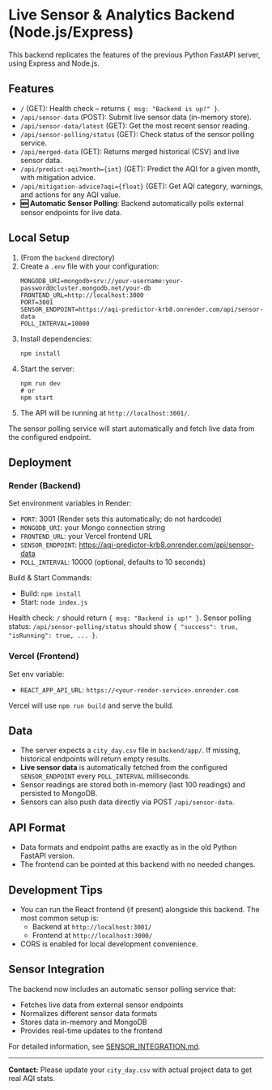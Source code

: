 # Live Sensor & Analytics Backend (Node.js/Express)

This backend replicates the features of the previous Python FastAPI server, using Express and Node.js.

## Features
- `/` (GET): Health check – returns `{ msg: "Backend is up!" }`.
- `/api/sensor-data` (POST): Submit live sensor data (in-memory store).
- `/api/sensor-data/latest` (GET): Get the most recent sensor reading.
- `/api/sensor-polling/status` (GET): Check status of the sensor polling service.
- `/api/merged-data` (GET): Returns merged historical (CSV) and live sensor data.
- `/api/predict-aqi?month={int}` (GET): Predict the AQI for a given month, with mitigation advice.
- `/api/mitigation-advice?aqi={float}` (GET): Get AQI category, warnings, and actions for any AQI value.
- **🆕 Automatic Sensor Polling**: Backend automatically polls external sensor endpoints for live data.

## Local Setup
1. (From the `backend` directory)
2. Create a `.env` file with your configuration:
   ```env
   MONGODB_URI=mongodb+srv://your-username:your-password@cluster.mongodb.net/your-db
   FRONTEND_URL=http://localhost:3000
   PORT=3001
   SENSOR_ENDPOINT=https://aqi-predictor-krb8.onrender.com/api/sensor-data
   POLL_INTERVAL=10000
   ```
3. Install dependencies:
   ```
   npm install
   ```
4. Start the server:
   ```
   npm run dev
   # or
   npm start
   ```
5. The API will be running at `http://localhost:3001/`.

The sensor polling service will start automatically and fetch live data from the configured endpoint.

## Deployment

### Render (Backend)
Set environment variables in Render:
- `PORT`: 3001 (Render sets this automatically; do not hardcode)
- `MONGODB_URI`: your Mongo connection string
- `FRONTEND_URL`: your Vercel frontend URL
- `SENSOR_ENDPOINT`: https://aqi-predictor-krb8.onrender.com/api/sensor-data
- `POLL_INTERVAL`: 10000 (optional, defaults to 10 seconds)

Build & Start Commands:
- Build: `npm install`
- Start: `node index.js`

Health check: `/` should return `{ msg: "Backend is up!" }`.
Sensor polling status: `/api/sensor-polling/status` should show `{ "success": true, "isRunning": true, ... }`.

### Vercel (Frontend)
Set env variable:
- `REACT_APP_API_URL`: `https://<your-render-service>.onrender.com`

Vercel will use `npm run build` and serve the build.

## Data
- The server expects a `city_day.csv` file in `backend/app/`. If missing, historical endpoints will return empty results.
- **Live sensor data** is automatically fetched from the configured `SENSOR_ENDPOINT` every `POLL_INTERVAL` milliseconds.
- Sensor readings are stored both in-memory (last 100 readings) and persisted to MongoDB.
- Sensors can also push data directly via POST `/api/sensor-data`.

## API Format
- Data formats and endpoint paths are exactly as in the old Python FastAPI version.
- The frontend can be pointed at this backend with no needed changes.

## Development Tips
- You can run the React frontend (if present) alongside this backend. The most common setup is:
  - Backend at `http://localhost:3001/`
  - Frontend at `http://localhost:3000/`
- CORS is enabled for local development convenience.

## Sensor Integration

The backend now includes an automatic sensor polling service that:
- Fetches live data from external sensor endpoints
- Normalizes different sensor data formats
- Stores data in-memory and MongoDB
- Provides real-time updates to the frontend

For detailed information, see [SENSOR_INTEGRATION.md](../SENSOR_INTEGRATION.md).

---
**Contact:** Please update your `city_day.csv` with actual project data to get real AQI stats.
